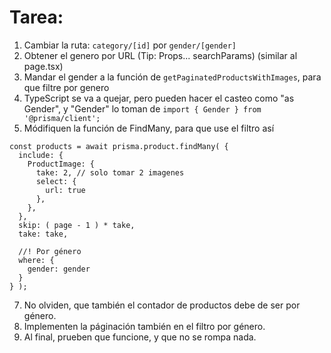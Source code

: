 # Tarea:

1. Cambiar la ruta: `category/[id]` por `gender/[gender]`
2. Obtener el genero por URL (Tip: Props... searchParams) (similar al page.tsx)
3. Mandar el gender a la función de `getPaginatedProductsWithImages`, para que filtre por genero
4. TypeScript se va a quejar, pero pueden hacer el casteo como "as Gender", y "Gender" lo toman de `import { Gender } from '@prisma/client';`
5. Módifiquen la función de FindMany, para que use el filtro así

```
const products = await prisma.product.findMany( {
  include: {
    ProductImage: {
      take: 2, // solo tomar 2 imagenes
      select: {
        url: true
      },
    },
  },
  skip: ( page - 1 ) * take,
  take: take,

  //! Por género
  where: {
    gender: gender
  }
} );
```

7. No olviden, que también el contador de productos debe de ser por género.
8. Implementen la páginación también en el filtro por género.
9. Al final, prueben que funcione, y que no se rompa nada.

